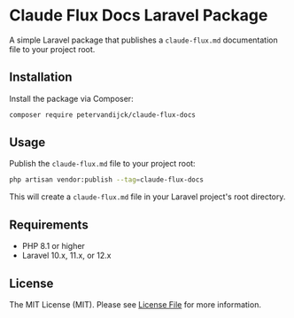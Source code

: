 # Claude Flux Docs Laravel Package

A simple Laravel package that publishes a `claude-flux.md` documentation file to your project root.

## Installation

Install the package via Composer:

```bash
composer require petervandijck/claude-flux-docs
```

## Usage

Publish the `claude-flux.md` file to your project root:

```bash
php artisan vendor:publish --tag=claude-flux-docs
```

This will create a `claude-flux.md` file in your Laravel project's root directory.

## Requirements

- PHP 8.1 or higher
- Laravel 10.x, 11.x, or 12.x

## License

The MIT License (MIT). Please see [License File](LICENSE.md) for more information.